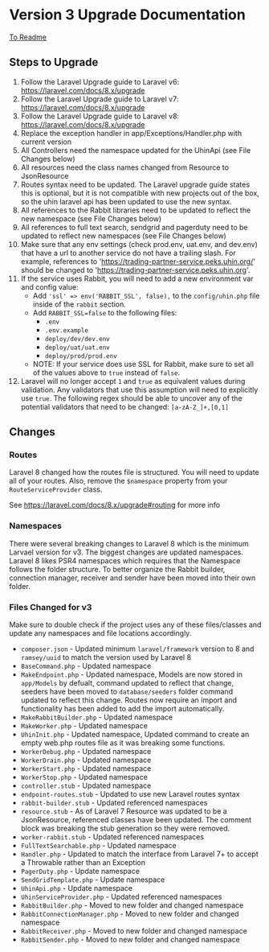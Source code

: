 # Version 3 Upgrade Documentation

[To Readme](../README.md)

## Steps to Upgrade

1. Follow the Laravel Upgrade guide to Laravel v6: https://laravel.com/docs/8.x/upgrade
2. Follow the Laravel Upgrade guide to Laravel v7: https://laravel.com/docs/8.x/upgrade
3. Follow the Laravel Upgrade guide to Laravel v8: https://laravel.com/docs/8.x/upgrade
4. Replace the exception handler in app/Exceptions/Handler.php with current version
5. All Controllers need the namespace updated for the UhinApi (see File Changes below)
6. All resources need the class names changed from Resource to JsonResource
7. Routes syntax need to be updated. The Laravel upgrade guide states this is optional, but it is not compatible with new projects out of the box, so the uhin laravel api has been updated to use the new syntax.
8. All references to the Rabbit libraries need to be updated to reflect the new namespace (see File Changes below)
9. All references to full text search, sendgrid and pagerduty need to be updated to reflect new namespaces (see File Changes below)
10. Make sure that any env settings (check prod.env, uat.env, and dev.env) that have a url to another service do not have a trailing slash. For example, references to 'https://trading-partner-service.peks.uhin.org/' should be changed to 'https://trading-partner-service.peks.uhin.org'.
11. If the service uses Rabbit, you will need to add a new environment var and config value:
    - Add `'ssl' => env('RABBIT_SSL', false),` to the `config/uhin.php` file inside of the `rabbit` section.
    - Add `RABBIT_SSL=false` to the following files:
        - `.env`
        - `.env.example`
        - `deploy/dev/dev.env`
        - `deploy/uat/uat.env`
        - `deploy/prod/prod.env`
    - NOTE: If your service does use SSL for Rabbit, make sure to set all of the values above to `true` instead of `false`.
12. Laravel will no longer accept `1` and `true` as equivalent values during validation. Any validators that use this assumption will need to explicitly use `true`. The following regex should be able to uncover any of the potential validators that need to be changed: `[a-zA-Z_]+,[0,1]`

## Changes

### Routes
Laravel 8 changed how the routes file is structured. You will need to update all of your routes. Also, remove the `$namespace` property from your `RouteServiceProvider` class.

See https://laravel.com/docs/8.x/upgrade#routing for more info

### Namespaces
There were several breaking changes to Laravel 8 which is the minimum Larvael version for v3. The biggest changes are updated namespaces. Laravel 8 likes PSR4 namespaces which requires that the Namespace follows the folder structure. To better organize the Rabbit builder, connection manager, receiver and sender have been moved into their own folder.

### Files Changed for v3
Make sure to double check if the project uses any of these files/classes and update any namespaces and file locations accordingly.

- `composer.json` - Updated minimum `laravel/framework` version to 8 and `ramsey/uuid` to match the version used by Laravel 8
- `BaseCommand.php` - Updated namespace
- `MakeEndpoint.php` - Updated namespace, Models are now stored in `app/Models` by defualt, command updated to reflect that change, seeders have been moved to `database/seeders` folder command updated to reflect this change. Routes now require an import and functionality has been added to add the import automatically.
- `MakeRabbitBuilder.php` - Updated namespace
- `MakeWorker.php` - Updated namespace
- `UhinInit.php` - Updated namespace, Updated command to create an empty web.php routes file as it was breaking some functions.
- `WorkerDebug.php` - Updated namespace
- `WorkerDrain.php` - Updated namespace
- `WorkerStart.php` - Updated namespace
- `WorkerStop.php` - Updated namespace
- `controller.stub` - Updated namespace
- `endpoint-routes.stub` - Updated to use new Laravel routes syntax
- `rabbit-builder.stub` - Updated referenced namespaces
- `resource.stub` - As of Laravel 7 Resource was updated to be a JsonResource, referenced classes have been updated. The comment block was breaking the stub generation so they were removed.
- `worker-rabbit.stub` - Updated referenced namespaces
- `FullTextSearchable.php` - Updated namespace
- `Handler.php` - Updated to match the interface from Laravel 7+ to accept a Throwable rather than an Exception
- `PagerDuty.php` - Update namespace
- `SendGridTemplate.php` - Update namespace
- `UhinApi.php` - Update namespace
- `UhinServiceProvider.php` - Updated referenced namespaces
- `RabbitBuilder.php` - Moved to new folder and changed namespace
- `RabbitConnectionManager.php` - Moved to new folder and changed namespace
- `RabbitReceiver.php` - Moved to new folder and changed namespace
- `RabbitSender.php` - Moved to new folder and changed namespace
